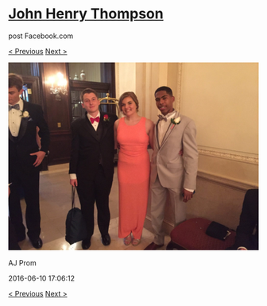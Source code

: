 # [John Henry Thompson](../README.md)
post Facebook.com

[< Previous](2016-06-10-17.md) [Next >](2016-06-10-19.md)

[![](../media/2016-06-10/AJ-Prom-16.jpg)](../README.md)

AJ Prom

2016-06-10 17:06:12

[< Previous](2016-06-10-17.md) [Next >](2016-06-10-19.md)